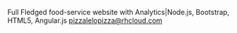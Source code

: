 Full Fledged food-service website with Analytics|Node.js, Bootstrap, HTML5, Angular.js
pizzalelopizza@rhcloud.com
